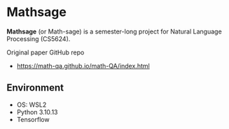 # Mathsage

__Mathsage__ (or Math-sage) is a semester-long project for Natural Language Processing (CS5624).

Original paper GitHub repo

- https://math-qa.github.io/math-QA/index.html

## Environment

- OS: WSL2
- Python 3.10.13
- Tensorflow
